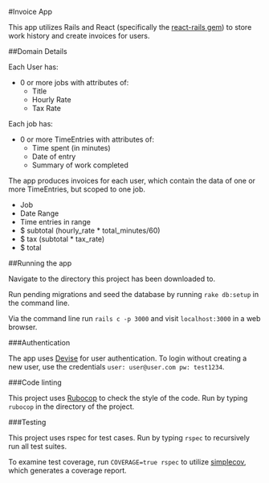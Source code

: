#Invoice App

This app utilizes Rails and React (specifically the [react-rails gem](https://github.com/reactjs/react-rails)) to store work history and create invoices for users.

##Domain Details

Each User has:
  - 0 or more jobs with attributes of:
    - Title
    - Hourly Rate
    - Tax Rate

Each job has:
  - 0 or more TimeEntries with attributes of:
    - Time spent (in minutes)
    - Date of entry
    - Summary of work completed

The app produces invoices for each user, which contain the data of one or more TimeEntries, but scoped to one job.
  - Job
  - Date Range
  - Time entries in range
  - $ subtotal (hourly_rate * total_minutes/60)
  - $ tax (subtotal * tax_rate)
  - $ total

##Running the app

Navigate to the directory this project has been downloaded to.

Run pending migrations and seed the database by running `rake db:setup` in the command line.

Via the command line run `rails c -p 3000` and visit `localhost:3000` in a web browser.

###Authentication

The app uses [Devise](https://github.com/plataformatec/devise) for user authentication. To login without creating a new user, use the credentials `user: user@user.com pw: test1234`.

###Code linting

This project uses [Rubocop](https://github.com/bbatsov/rubocop) to check the style of the code. Run by typing `rubocop` in the directory of the project.

###Testing

This project uses rspec for test cases. Run by typing `rspec` to recursively run all test suites.

To examine test coverage, run `COVERAGE=true rspec` to utilize [simplecov](https://github.com/colszowka/simplecov), which generates a coverage report.